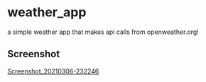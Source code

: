 # weather_app

a simple weather app that makes api calls from openweather.org!

## Screenshot
[Screenshot_20210306-232246](https://user-images.githubusercontent.com/44972479/110222596-a4062f00-7ed3-11eb-9e7b-20ec4422f375.png)

